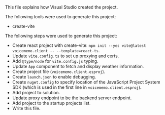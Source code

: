 This file explains how Visual Studio created the project.

The following tools were used to generate this project:
- create-vite

The following steps were used to generate this project:
- Create react project with create-vite: `npm init --yes vite@latest voicememo.client -- --template=react-ts`.
- Update `vite.config.ts` to set up proxying and certs.
- Add `@type/node` for `vite.config.js` typing.
- Update `App` component to fetch and display weather information.
- Create project file (`voicememo.client.esproj`).
- Create `launch.json` to enable debugging.
- Create `nuget.config` to specify location of the JavaScript Project System SDK (which is used in the first line in `voicememo.client.esproj`).
- Add project to solution.
- Update proxy endpoint to be the backend server endpoint.
- Add project to the startup projects list.
- Write this file.
